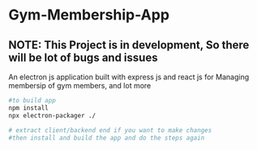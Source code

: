 # Gym-Membership-App
## NOTE: This Project is in development, So there will be lot of bugs and issues
An electron js application built with express js and react js for Managing membersip of gym members, and lot more

```sh
#to build app
npm install
npx electron-packager ./

# extract client/backend end if you want to make changes
#then install and build the app and do the steps again 

```
